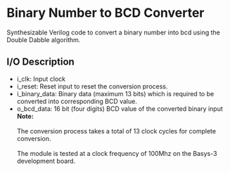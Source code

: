 # Binary Number to BCD Converter
Synthesizable Verilog code to convert a binary number into bcd using the Double Dabble algorithm.
## I/O Description
- i_clk: Input clock
- i_reset: Reset input to reset the conversion process.
- i_binary_data: Binary data (maximum 13 bits) which is required to be converted into corresponding BCD value.
- o_bcd_data: 16 bit (four digits) BCD value of the converted binary input 
<br> **Note:** <br>
<br> The conversion process takes a total of 13 clock cycles for complete conversion. <br>
<br> The module is tested at a clock frequency of 100Mhz on the Basys-3 development board.
